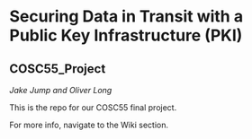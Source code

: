 # Securing Data in Transit with a Public Key Infrastructure (PKI)
## COSC55_Project
*Jake Jump and Oliver Long*

This is the repo for our COSC55 final project. 

For more info, navigate to the Wiki section.

